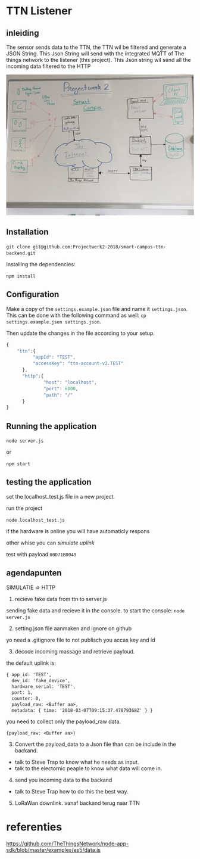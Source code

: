 # TTN Listener

## inleiding

The sensor sends data to the TTN, the TTN wil be filtered and generate a JSON String.
This Json String will send with the integrated MQTT of The things network to the listener (this project).
This Json string wil send all the incoming data filtered to the HTTP

![map](/pictures/roadmap.jpg)

## Installation

`git clone git@github.com:Projectwerk2-2018/smart-campus-ttn-backend.git`

Installing the dependencies:

`npm install`

## Configuration

Make a copy of the `settings.example.json` file and name it `settings.json`. This can be done with the following command as well: `cp settings.example.json settings.json`.

Then update the changes in the file according to your setup.

```javascript
{
	"ttn":{
		  "appId": "TEST",
		  "accessKey": "ttn-account-v2.TEST"
	  },
	  "http":{
			  "host": "localhost",
			  "port": 8000,
			  "path": "/"
	  }
} 

```

## Running the application

`node server.js`

or

`npm start`

## testing the application
set the localhost_test.js file in a new project.

run the project

`node localhost_test.js`

if the hardware is online you will have automaticly respons 

other whise you can *simulate uplink*

test with payload `00D71B0049`

## agendapunten

SIMULATIE => HTTP

1.  recieve fake data from ttn to server.js

sending fake data and recieve it in the console.
to start the console: `node server.js`

2.  setting.json file aanmaken and ignore on github

yo need a .gitignore file to not publisch you accas key and id

3.  decode incoming massage and retrieve payloud.

the default uplink is:

```shell
{ app_id: 'TEST',
  dev_id: 'fake_device',
  hardware_serial: 'TEST',
  port: 1,
  counter: 0,
  payload_raw: <Buffer aa>,
  metadata: { time: '2018-03-07T09:15:37.47879368Z' } }
```

you need to collect only the payload_raw data.

```
{payload_raw: <Buffer aa>}
```

3.  Convert the payload_data to a Json file than can be include in the backand.

* talk to Steve Trap to know what he needs as input.
* talk to the electornic peaple to know what data will come in.

4.  send you incoming data to the backand

* talk to Steve Trap how to do this the best way.

5.  LoRaWan downlink. vanaf backand terug naar TTN

# referenties

https://github.com/TheThingsNetwork/node-app-sdk/blob/master/examples/es5/data.js
